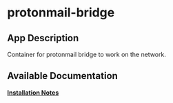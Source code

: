 # protonmail-bridge

## App Description

Container for protonmail bridge to work on the network.

## Available Documentation

[**Installation Notes**](charts/stable/protonmail-bridge/installation_notes)


